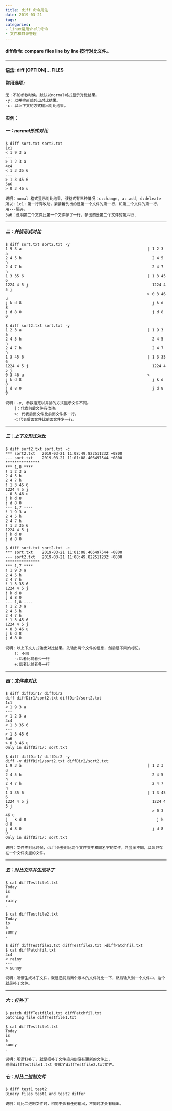 ```yaml
---
title: diff 命令用法
date: 2019-03-21
tags:
categories: 
- linux常用shell命令
- 文件和目录管理
---
```

#### **diff命令:**  **compare files line by line 按行对比文件。**
---
<!-- more --> 
#### **语法:** diff [OPTION]... FILES
#### **常用选项:** 
	无：不加参数时候，默认以normal格式显示对比结果。
	-y: 以并排形式列出对比结果。
	-c: 以上下文的方式输出对比结果。
	
#### **实例：** 	
##### 一：normal形式对比
	
	$ diff sort.txt sort2.txt 
	1c1
	< 1 9 3 a
	---
	> 1 2 3 a
	4c4
	< 1 3 35 6
	---
	> 1 3 45 6
	5a6
	> 0 3 46 u
	
	说明：nomal 格式显示对比结果，该格式有三种情况：c:change, a: add, d:deleate 
	所以：1c1：第一行有改动，紧接着列出的是第一个文件的第一行，和第二个文件的第一行，用---隔开。
	5a6：说明第二个文件比第一个文件多了一行，多出的是第二个文件的第六行.
---
##### 二：并排形式对比
	$ diff sort.txt sort2.txt -y
	1 9 3 a                                                       | 1 2 3 a
	2 4 5 h                                                         2 4 5 h
	2 4 7 h                                                         2 4 7 h
	1 3 35 6                                                      | 1 3 45 6
	1224 4 5 j                                                      1224 4 5 j
	                                                              > 0 3 46 u
	j k d 8                                                         j k d 8
	j d 8 0                                                         j d 8 0

	$ diff sort2.txt sort.txt -y
	1 2 3 a                                                       | 1 9 3 a
	2 4 5 h                                                         2 4 5 h
	2 4 7 h                                                         2 4 7 h
	1 3 45 6                                                      | 1 3 35 6
	1224 4 5 j                                                      1224 4 5 j
	0 3 46 u                                                      <
	j k d 8                                                         j k d 8
	j d 8 0                                                         j d 8 0

	说明：-y, 参数指定以并排的方式显示文件不同。 
		|：代表前后文件有改动。
		>: 代表后面文件比前面文件多一行。
		<:代表后面文件比前面文件少一行。
----
##### 三：上下文形式对比
	$ diff sort2.txt sort.txt -c
	*** sort2.txt   2019-03-21 11:08:49.822511232 +0800
	--- sort.txt    2019-03-21 11:01:08.406497544 +0800
	***************
	*** 1,8 ****
	! 1 2 3 a
  	2 4 5 h
  	2 4 7 h
	! 1 3 45 6
  	1224 4 5 j
	- 0 3 46 u
  	j k d 8
  	j d 8 0
	--- 1,7 ----
	! 1 9 3 a
  	2 4 5 h
  	2 4 7 h
	! 1 3 35 6
  	1224 4 5 j
  	j k d 8
  	j d 8 0

	$ diff sort.txt sort2.txt -c
	*** sort.txt    2019-03-21 11:01:08.406497544 +0800
	--- sort2.txt   2019-03-21 11:08:49.822511232 +0800
	***************
	*** 1,7 ****
	! 1 9 3 a
  	2 4 5 h
  	2 4 7 h
	! 1 3 35 6
  	1224 4 5 j
  	j k d 8
  	j d 8 0
	--- 1,8 ----
	! 1 2 3 a
  	2 4 5 h
  	2 4 7 h
	! 1 3 45 6
  	1224 4 5 j
	+ 0 3 46 u
  	j k d 8
  	j d 8 0

	说明：以上下文方式输出对比结果。先输出两个文件的信息，然后是不同的标记。
		!: 不同
		-:后者比前者少一行
		+:后者比前者多一行

----
##### 四：文件夹对比
	$ diff diffDir1/ diffDir2
	diff diffDir1/sort2.txt diffDir2/sort2.txt
	1c1
	< 1 9 3 a
	---
	> 1 2 3 a
	4c4
	< 1 3 35 6
	---
	> 1 3 45 6
	5a6
	> 0 3 46 u
	Only in diffDir1/: sort.txt

	$ diff diffDir1/ diffDir2 -y
	diff -y diffDir1/sort2.txt diffDir2/sort2.txt
	1 9 3 a                                                       | 1 2 3 a
	2 4 5 h                                                         2 4 5 h
	2 4 7 h                                                         2 4 7 h
	1 3 35 6                                                      | 1 3 45 6
	1224 4 5 j                                                      1224 4 5 j
                                                              		> 0 3 46 u
	j 	k d 8                                                         j k d 8
	j d 8 0                                                         j d 8 0
	Only in diffDir1/: sort.txt

	说明：文件夹对比时候，diff会去对比两个文件夹中相同名字的文件，并显示不同，以及只存在一个文件夹里的文件。
---
##### 五：对比文件并生成补丁
	$ cat diffTestfile1.txt 
	Today
	is 
	a
	rainy
	.

	$ cat diffTestfile2.txt 
	Today
	is 	
	a
	sunny
	.

	$ diff diffTestfile1.txt diffTestfile2.txt >diffPatchfil.txt
	$ cat diffPatchfil.txt
	4c4
	< rainy
	---
	> sunny

	说明：所谓生成补丁文件，就是把前后两个版本的文件对比一下，然后输入到一个文件中，这个就是补丁文件。
----
##### 六：打补丁
	$ patch diffTestfile1.txt diffPatchfil.txt
	patching file diffTestfile1.txt

	$ cat diffTestfile1.txt
	Today
	is 
	a
	sunny
	.

	说明：所谓打补丁，就是把补丁文件应用到没有更新的文件上，
	结果diffTestfile1.txt 变成了diffTestfile2.txt文件。

##### 七：对比二进制文件
	$ diff test1 test2
	Binary files test1 and test2 differ

	说明：对比二进制文件时，相同不会有任何输出，不同时才会有输出。





























